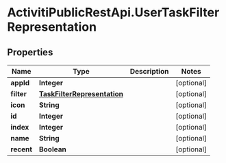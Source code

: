 # ActivitiPublicRestApi.UserTaskFilterRepresentation

## Properties
Name | Type | Description | Notes
------------ | ------------- | ------------- | -------------
**appId** | **Integer** |  | [optional] 
**filter** | [**TaskFilterRepresentation**](TaskFilterRepresentation.md) |  | [optional] 
**icon** | **String** |  | [optional] 
**id** | **Integer** |  | [optional] 
**index** | **Integer** |  | [optional] 
**name** | **String** |  | [optional] 
**recent** | **Boolean** |  | [optional] 


